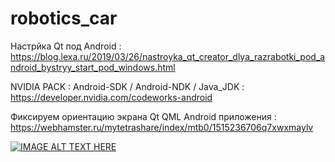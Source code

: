 # robotics_car


Настрйка Qt под Android : https://blog.lexa.ru/2019/03/26/nastroyka_qt_creator_dlya_razrabotki_pod_android_bystryy_start_pod_windows.html

NVIDIA PACK :       Android-SDK / Android-NDK / Java_JDK : https://developer.nvidia.com/codeworks-android


Фиксируем ориентацию экрана Qt QML Android приложения : https://webhamster.ru/mytetrashare/index/mtb0/1515236706q7xwxmaylv


[![IMAGE ALT TEXT HERE](https://img.youtube.com/vi/YOUTUBE_VIDEO_ID_HERE/0.jpg)](https://www.youtube.com/watch?v=823eTLcOzQU)